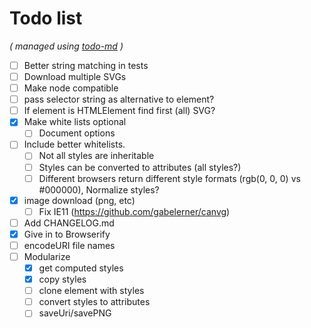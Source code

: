 # Todo list

_\( managed using [todo-md](https://github.com/Hypercubed/todo-md) \)_

- [ ] Better string matching in tests
- [ ] Download multiple SVGs
- [ ] Make node compatible
- [ ] pass selector string as alternative to element?
- [ ] If element is HTMLElement find first (all) SVG?
- [x] Make white lists optional
  - [ ] Document options
- [ ] Include better whitelists.
  - [ ] Not all styles are inheritable
  - [ ] Styles can be converted to attributes (all styles?)
  - [ ] Different browsers return different style formats (rgb(0, 0, 0) vs \#000000), Normalize styles?
- [x] image download (png, etc)
  - [ ] Fix IE11 (https://github.com/gabelerner/canvg)
- [ ] Add CHANGELOG.md
- [x] Give in to Browserify
- [ ] encodeURI file names
- [ ] Modularize
  - [x] get computed styles
  - [x] copy styles
  - [ ] clone element with styles
  - [ ] convert styles to attributes
  - [ ] saveUri/savePNG
